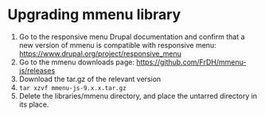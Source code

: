# Upgrading mmenu library

1. Go to the responsive menu Drupal documentation and confirm that a new version of mmenu is compatible with responsive menu: https://www.drupal.org/project/responsive_menu
1. Go to the mmenu downloads page: https://github.com/FrDH/mmenu-js/releases
1. Download the tar.gz of the relevant version
1. `tar xzvf mmenu-js-9.x.x.tar.gz`
1. Delete the libraries/mmenu directory, and place the untarred directory in its place.
